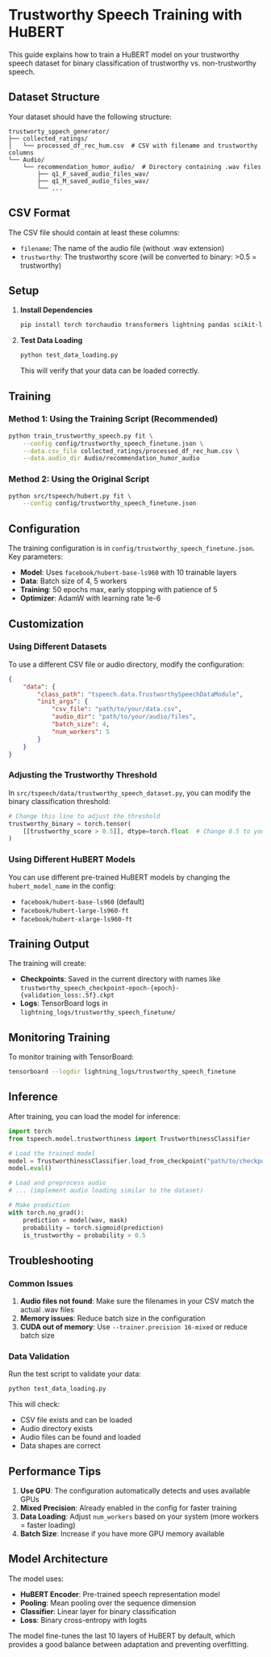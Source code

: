 # Trustworthy Speech Training with HuBERT

This guide explains how to train a HuBERT model on your trustworthy speech dataset for binary classification of trustworthy vs. non-trustworthy speech.

## Dataset Structure

Your dataset should have the following structure:
```
trustworty_sppech_generator/
├── collected_ratings/
│   └── processed_df_rec_hum.csv  # CSV with filename and trustworthy columns
└── Audio/
    └── recommendation_humor_audio/  # Directory containing .wav files
        ├── q1_F_saved_audio_files_wav/
        ├── q1_M_saved_audio_files_wav/
        └── ...
```

## CSV Format

The CSV file should contain at least these columns:
- `filename`: The name of the audio file (without .wav extension)
- `trustworthy`: The trustworthy score (will be converted to binary: >0.5 = trustworthy)

## Setup

1. **Install Dependencies**
   ```bash
   pip install torch torchaudio transformers lightning pandas scikit-learn
   ```

2. **Test Data Loading**
   ```bash
   python test_data_loading.py
   ```
   This will verify that your data can be loaded correctly.

## Training

### Method 1: Using the Training Script (Recommended)

```bash
python train_trustworthy_speech.py fit \
    --config config/trustworthy_speech_finetune.json \
    --data.csv_file collected_ratings/processed_df_rec_hum.csv \
    --data.audio_dir Audio/recommendation_humor_audio
```

### Method 2: Using the Original Script

```bash
python src/tspeech/hubert.py fit \
    --config config/trustworthy_speech_finetune.json
```

## Configuration

The training configuration is in `config/trustworthy_speech_finetune.json`. Key parameters:

- **Model**: Uses `facebook/hubert-base-ls960` with 10 trainable layers
- **Data**: Batch size of 4, 5 workers
- **Training**: 50 epochs max, early stopping with patience of 5
- **Optimizer**: AdamW with learning rate 1e-6

## Customization

### Using Different Datasets

To use a different CSV file or audio directory, modify the configuration:

```json
{
    "data": {
        "class_path": "tspeech.data.TrustworthySpeechDataModule",
        "init_args": {
            "csv_file": "path/to/your/data.csv",
            "audio_dir": "path/to/your/audio/files",
            "batch_size": 4,
            "num_workers": 5
        }
    }
}
```

### Adjusting the Trustworthy Threshold

In `src/tspeech/data/trustworthy_speech_dataset.py`, you can modify the binary classification threshold:

```python
# Change this line to adjust the threshold
trustworthy_binary = torch.tensor(
    [[trustworthy_score > 0.5]], dtype=torch.float  # Change 0.5 to your threshold
)
```

### Using Different HuBERT Models

You can use different pre-trained HuBERT models by changing the `hubert_model_name` in the config:

- `facebook/hubert-base-ls960` (default)
- `facebook/hubert-large-ls960-ft`
- `facebook/hubert-xlarge-ls960-ft`

## Training Output

The training will create:
- **Checkpoints**: Saved in the current directory with names like `trustworthy_speech_checkpoint-epoch-{epoch}-{validation_loss:.5f}.ckpt`
- **Logs**: TensorBoard logs in `lightning_logs/trustworthy_speech_finetune/`

## Monitoring Training

To monitor training with TensorBoard:
```bash
tensorboard --logdir lightning_logs/trustworthy_speech_finetune
```

## Inference

After training, you can load the model for inference:

```python
import torch
from tspeech.model.trustworthiness import TrustworthinessClassifier

# Load the trained model
model = TrustworthinessClassifier.load_from_checkpoint("path/to/checkpoint.ckpt")
model.eval()

# Load and preprocess audio
# ... (implement audio loading similar to the dataset)

# Make prediction
with torch.no_grad():
    prediction = model(wav, mask)
    probability = torch.sigmoid(prediction)
    is_trustworthy = probability > 0.5
```

## Troubleshooting

### Common Issues

1. **Audio files not found**: Make sure the filenames in your CSV match the actual .wav files
2. **Memory issues**: Reduce batch size in the configuration
3. **CUDA out of memory**: Use `--trainer.precision 16-mixed` or reduce batch size

### Data Validation

Run the test script to validate your data:
```bash
python test_data_loading.py
```

This will check:
- CSV file exists and can be loaded
- Audio directory exists
- Audio files can be found and loaded
- Data shapes are correct

## Performance Tips

1. **Use GPU**: The configuration automatically detects and uses available GPUs
2. **Mixed Precision**: Already enabled in the config for faster training
3. **Data Loading**: Adjust `num_workers` based on your system (more workers = faster loading)
4. **Batch Size**: Increase if you have more GPU memory available

## Model Architecture

The model uses:
- **HuBERT Encoder**: Pre-trained speech representation model
- **Pooling**: Mean pooling over the sequence dimension
- **Classifier**: Linear layer for binary classification
- **Loss**: Binary cross-entropy with logits

The model fine-tunes the last 10 layers of HuBERT by default, which provides a good balance between adaptation and preventing overfitting. 